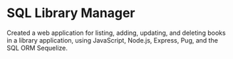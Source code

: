# SQL Library Manager
  Created a web application for listing, adding, updating, and deleting books in a library application, using JavaScript, Node.js, Express, Pug, and the SQL ORM Sequelize.

